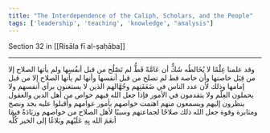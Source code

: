 ```yaml
---
title: "The Interdependence of the Caliph, Scholars, and the People"
tags: ['leadership', 'teaching', 'knowledge', "analysis"]
---
```


 Section 32 in [[Risāla fī al-ṣaḥāba]]

---
وقد علمنا عِلْمًا لا يُخَالطُه شَكٌّ أن عَامَّةً قَطُّ لم تَصْلُح من قبل أنفُسِها ولم يأتها الصلاح إلا من قِبَل خاصتها وأن خاصة قط لم تصلح من قبل أنفسها وأنها لم يأتها الصلاح إلا من قبل إمامها وذلك لأن عدد الناس في ضَعَفَتِهم وجُهَّالهم الذين لا يستغنون برأي أنفسهم ولا يحملون العِلْم ولا يتقدمون في الأمور فإذا جعل الله فيهم خواص من أهل الدين والعقول ينظرون إليهم ويسمعون منهم اهتمت خواصهم بأمور عوامهم وأقبلوا عليه بجد ونصح ومثابرة وقوة جعل الله ذلك صلاحًا لجماعتهم وسببًا لأهل الصلاح من خواصهم وزيَادَةٌ فيمَا أنعَمَ الله بِهِ عَلَيْهم وبَلاغًا إلى الخير كُلِّه
